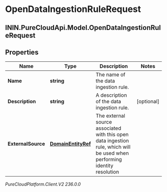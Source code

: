 # OpenDataIngestionRuleRequest

## ININ.PureCloudApi.Model.OpenDataIngestionRuleRequest

## Properties

|Name | Type | Description | Notes|
|------------ | ------------- | ------------- | -------------|
| **Name** | **string** | The name of the data ingestion rule. | |
| **Description** | **string** | A description of the data ingestion rule. | [optional] |
| **ExternalSource** | [**DomainEntityRef**](DomainEntityRef) | The external source associated with this open data ingestion rule, which will be used when performing identity resolution | |



_PureCloudPlatform.Client.V2 236.0.0_
